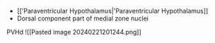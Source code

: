 - [['Paraventricular Hypothalamus|'Paraventricular Hypothalamus]]
- Dorsal component part of medial zone nuclei

PVHd
![[Pasted image 20240221201244.png]]
